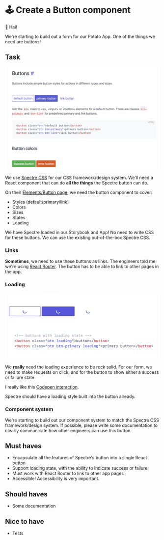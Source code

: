 # 🕹 Create a Button component

👋 Hai!

We're starting to build out a form for our Potato App. One of the things we need are buttons!

## Task

![Spectre Buttons](./images/spectre-buttons.jpg)

We use [Spectre CSS](https://picturepan2.github.io/spectre/elements.html#buttons) for our CSS framework/design system. We'll need a React component that can do **all the things** the Spectre button can do.

On their [Elements/Button page](https://picturepan2.github.io/spectre/elements.html#buttons), we need the button component to cover:

* Styles (default/primary/link)
* Colors
* Sizes
* States
* Loading

We have Spectre loaded in our Storybook and App! No need to write CSS for these buttons. We can use the existing out-of-the-box Spectre CSS.

### Links

**Sometimes**, we need to use these buttons as links. The engineers told me we're using [React Router](https://github.com/ReactTraining/react-router). The button has to be able to link to other pages in the app.

### Loading

![Spectre buttons loading](./images/spectre-buttons-loading.gif)

We **really** need the loading experience to be rock solid. For our form, we need to make requests on click, and for the button to show either a success or failure state.

I really like this [Codepen interaction](https://codepen.io/ItsJonQ/pen/VGRgwV).

Spectre should have a loading style built into the button already.

### Component system

We're starting to build out our component system to match the Spectre CSS framework/design system. If possible, please write some documentation to clearly communicate how other engineers can use this button.


## Must haves

* Encapsulate all the features of Spectre's button into a single React button
* Support loading state, with the ability to indicate success or failure
* Must work with React Router to link to other app pages
* Accessible! Accessibility is very important.

## Should haves

* Some documentation

## Nice to have

* Tests